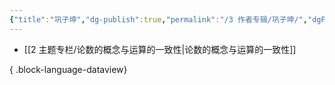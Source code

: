 ```yaml
---
{"title":"巩子坤","dg-publish":true,"permalink":"/3 作者专辑/巩子坤/","dgPassFrontmatter":true,"noteIcon":""}
---
```



- [[2 主题专栏/论数的概念与运算的一致性\|论数的概念与运算的一致性]]

{ .block-language-dataview}
